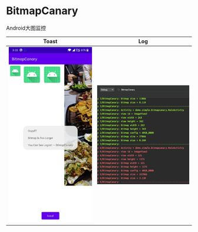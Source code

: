 # BitmapCanary

Android大图监控

| Toast                     | Log                    |
| ------------------------- | ---------------------- |
| ![](files/img_toast.jpeg) | ![](files/img_log.png) |

